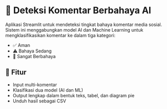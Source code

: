 
# 🚨 Deteksi Komentar Berbahaya AI

Aplikasi Streamlit untuk mendeteksi tingkat bahaya komentar media sosial. Sistem ini menggabungkan model AI dan Machine Learning untuk mengklasifikasikan komentar ke dalam tiga kategori:

- ✅ Aman
- ⚠️ Bahaya Sedang
- 🚨 Sangat Berbahaya

## 📆 Fitur
- Input multi-komentar
- Klasifikasi dua model (AI dan ML)
- Output lengkap dalam bentuk teks, tabel, dan diagram pie
- Unduh hasil sebagai CSV
